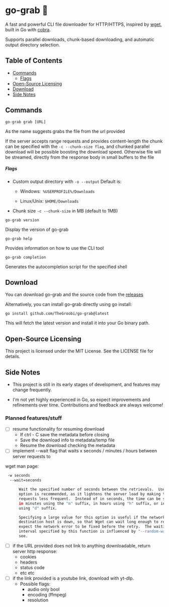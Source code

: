 # go-grab 🚀

A fast and powerful CLI file downloader for HTTP/HTTPS, inspired by [wget](https://www.gnu.org/software/wget/), built in Go with [cobra](https://cobra.dev/).

Supports parallel downloads, chunk-based downloading, and automatic output directory selection.

## Table of Contents

- [Commands](#commands)
  - [Flags](#flags)
- [Open-Source Licensing](#open-source-licensing)
- [Download](#download)
- [Side Notes](#side-notes)

## Commands

`go-grab grab [URL]`

As the name suggests grabs the file from the url provided

If the server accepts range requests and provides content-length the chunk can be specified with the `-c --chunk-size flag`,
and chunked parallel download will be possible boosting the download speed. Otherwise file will be streamed,
directly from the response body in small buffers to the file

##### Flags

- Custom output directory with `-o --output`
  Default is:

  - Windows:` %USERPROFILE%/Downloads`

  - Linux/Unix: `$HOME/Downloads`

- Chunk size `-c --chunk-size` in MB (default to 1MB)

`go-grab version`

Display the version of go-grab

`go-grab help`

Provides information on how to use the CLI tool

`go-grab completion`

Generates the autocompletion script for the specified shell

## Download

You can download go-grab and the source code from the [releases](https://github.com/TheGroobi/go-grab/releases/)

Alternatively, you can install go-grab directly using go install:

`go install github.com/TheGroobi/go-grab@latest`

This will fetch the latest version and install it into your Go binary path.

## Open-Source Licensing

This project is licensed under the MIT License. See the LICENSE file for details.

## Side Notes

- This project is still in its early stages of development, and features may change frequently.

- I'm not yet highly experienced in Go, so expect improvements and refinements over time. Contributions and feedback are always welcome!

### Planned features/stuff

- [ ] resume functionality for resuming download
  - If ctrl - C save the metadata before closing
  - Save the download info to metadata/temp file
  - Resume the download checking the metadata
- [ ] implement --wait flag that waits x seconds / minutes / hours between server requests to

wget man page:

```sh
 -w seconds
  --wait=seconds

      Wait the specified number of seconds between the retrievals.  Use of this
      option is recommended, as it lightens the server load by making the
      requests less frequent.  Instead of in seconds, the time can be specified
      in minutes using the "m" suffix, in hours using "h" suffix, or in days
      using "d" suffix.

      Specifying a large value for this option is useful if the network or the
      destination host is down, so that Wget can wait long enough to reasonably
      expect the network error to be fixed before the retry.  The waiting
      interval specified by this function is influenced by "--random-wait", which
      see.
```

- [ ] if the URL provided does not link to anything downloadable, return server http response:
  - cookies
  - headers
  - status code
  - etc etc
- [ ] if the link provided is a youtube link, download with yt-dlp.
  - Possible flags:
    - audio only bool
    - encoding (ffmpeg)
    - resolution
